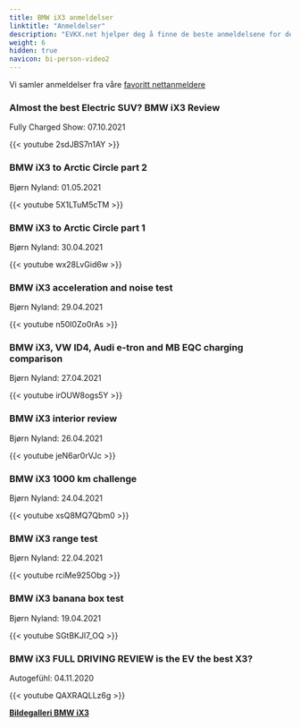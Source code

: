 ```yaml
---
title: BMW iX3 anmeldelser
linktitle: "Anmeldelser"
description: "EVKX.net hjelper deg å finne de beste anmeldelsene for denne modellen."
weight: 6
hidden: true
navicon: bi-person-video2
---
```

Vi samler anmeldelser fra våre [favoritt nettanmeldere](../../../../../guides/evreviewers/)

<div class="container text-center shadow p-2 pe-4 mb-5 bg-body-tertiary rounded border">
<h3>Almost the best Electric SUV? BMW iX3 Review</h3>
<p>Fully Charged Show: 07.10.2021</p>

{{< youtube 2sdJBS7n1AY >}}

</div>
<div class="container text-center shadow p-2 pe-4 mb-5 bg-body-tertiary rounded border">
<h3>BMW iX3 to Arctic Circle part 2</h3>
<p>Bjørn Nyland: 01.05.2021</p>

{{< youtube 5X1LTuM5cTM >}}

</div>
<div class="container text-center shadow p-2 pe-4 mb-5 bg-body-tertiary rounded border">
<h3>BMW iX3 to Arctic Circle part 1</h3>
<p>Bjørn Nyland: 30.04.2021</p>

{{< youtube wx28LvGid6w >}}

</div>
<div class="container text-center shadow p-2 pe-4 mb-5 bg-body-tertiary rounded border">
<h3>BMW iX3 acceleration and noise test</h3>
<p>Bjørn Nyland: 29.04.2021</p>

{{< youtube n50I0Zo0rAs >}}

</div>
<div class="container text-center shadow p-2 pe-4 mb-5 bg-body-tertiary rounded border">
<h3>BMW iX3, VW ID4, Audi e-tron and MB EQC charging comparison</h3>
<p>Bjørn Nyland: 27.04.2021</p>

{{< youtube irOUW8ogs5Y >}}

</div>
<div class="container text-center shadow p-2 pe-4 mb-5 bg-body-tertiary rounded border">
<h3>BMW iX3 interior review</h3>
<p>Bjørn Nyland: 26.04.2021</p>

{{< youtube jeN6ar0rVJc >}}

</div>
<div class="container text-center shadow p-2 pe-4 mb-5 bg-body-tertiary rounded border">
<h3>BMW iX3 1000 km challenge</h3>
<p>Bjørn Nyland: 24.04.2021</p>

{{< youtube xsQ8MQ7Qbm0 >}}

</div>
<div class="container text-center shadow p-2 pe-4 mb-5 bg-body-tertiary rounded border">
<h3>BMW iX3 range test</h3>
<p>Bjørn Nyland: 22.04.2021</p>

{{< youtube rciMe925Obg >}}

</div>
<div class="container text-center shadow p-2 pe-4 mb-5 bg-body-tertiary rounded border">
<h3>BMW iX3 banana box test</h3>
<p>Bjørn Nyland: 19.04.2021</p>

{{< youtube SGtBKJl7_OQ >}}

</div>
<div class="container text-center shadow p-2 pe-4 mb-5 bg-body-tertiary rounded border">
<h3>BMW iX3 FULL DRIVING REVIEW is the EV the best X3?</h3>
<p>Autogefühl: 04.11.2020</p>

{{< youtube QAXRAQLLz6g >}}

</div>
<div class="mt-3 mb-3">
<a href="../gallery/" class="text-decoration-none text-black">
<strong><i class="bi-arrow-left"></i>Bildegalleri  </strong>
</a>
<a href="../" class="text-decoration-none text-black float-end">
<strong>BMW iX3 <i class="bi-arrow-right"></i></strong>
</a>
</div>
